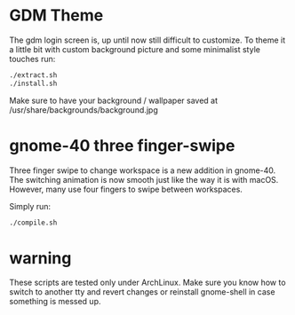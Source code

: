 # GDM Theme

The gdm login screen is, up until now still difficult to customize.
To theme it a little bit with custom background picture and some minimalist style touches run:

```sh
./extract.sh
./install.sh
```

Make sure to have your background / wallpaper saved at /usr/share/backgrounds/background.jpg

# gnome-40 three finger-swipe

Three finger swipe to change workspace is a new addition in gnome-40. The switching animation is now smooth just like the way it is with macOS. However, many use four fingers to swipe between workspaces.

Simply run:

```sh
./compile.sh
```

# warning
These scripts are tested only under ArchLinux. Make sure you know how to switch to another tty and revert changes or reinstall gnome-shell in case something is messed up.